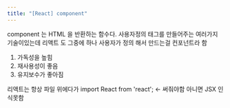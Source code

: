```yaml
---
title: "[React] component"
---
```


component 는 HTML 을 반환하는 함수다.
사용자정의 태그를 만들어주는 여러가지 기술이있는데 리액트 도 그중에 하나
사용자가 정의 해서 만드는걸 컨포넌트라 함 
1. 가독성을 높힘
2. 재사용성이 좋음
3. 유지보수가 좋아짐


리액트는 항상 파일 위에다가 import React from 'react'; <- 써줘야함 아니면 JSX 인식못함
